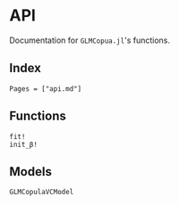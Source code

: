 
# API

Documentation for `GLMCopua.jl`'s functions.

## Index

```@index
Pages = ["api.md"]
```

## Functions

```@docs
fit!
init_β!
```

## Models

```@docs
GLMCopulaVCModel
```
